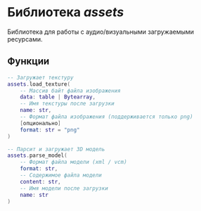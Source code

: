 # Библиотека *assets*

Библиотека для работы с аудио/визуальными загружаемыми ресурсами.

## Функции

```lua
-- Загружает текстуру
assets.load_texture(
    -- Массив байт файла изображения
    data: table | Bytearray,
    -- Имя текстуры после загрузки
    name: str,
    -- Формат файла изображения (поддерживается только png)
    [опционально]
    format: str = "png"
)

-- Парсит и загружает 3D модель
assets.parse_model(
    -- Формат файла модели (xml / vcm)
    format: str,
    -- Содержимое файла модели
    content: str,
    -- Имя модели после загрузки
    name: str
)
```
